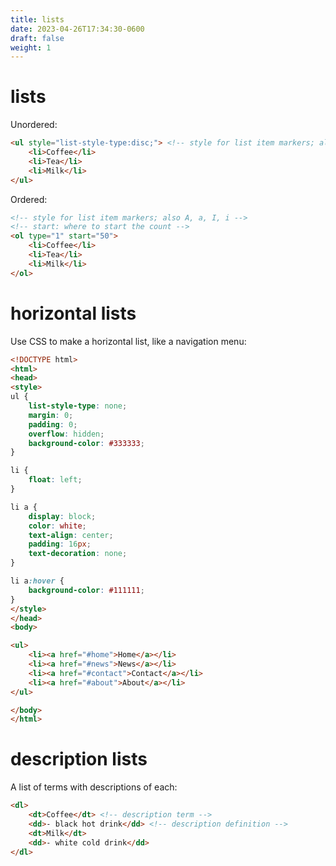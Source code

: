 ```yaml
---
title: lists
date: 2023-04-26T17:34:30-0600
draft: false
weight: 1
---
```


# lists
Unordered:
```html
<ul style="list-style-type:disc;"> <!-- style for list item markers; also circle, square, none -->
    <li>Coffee</li>
    <li>Tea</li>
    <li>Milk</li>
</ul>
```

Ordered:
```html
<!-- style for list item markers; also A, a, I, i -->
<!-- start: where to start the count -->
<ol type="1" start="50">
    <li>Coffee</li>
    <li>Tea</li>
    <li>Milk</li>
</ol>
```

# horizontal lists
Use CSS to make a horizontal list, like a navigation menu:
```html
<!DOCTYPE html>
<html>
<head>
<style>
ul {
    list-style-type: none;
    margin: 0;
    padding: 0;
    overflow: hidden;
    background-color: #333333;
}

li {
    float: left;
}

li a {
    display: block;
    color: white;
    text-align: center;
    padding: 16px;
    text-decoration: none;
}

li a:hover {
    background-color: #111111;
}
</style>
</head>
<body>

<ul>
    <li><a href="#home">Home</a></li>
    <li><a href="#news">News</a></li>
    <li><a href="#contact">Contact</a></li>
    <li><a href="#about">About</a></li>
</ul>

</body>
</html>
```

# description lists
A list of terms with descriptions of each:
```html
<dl>
    <dt>Coffee</dt> <!-- description term -->
    <dd>- black hot drink</dd> <!-- description definition -->
    <dt>Milk</dt>
    <dd>- white cold drink</dd>
</dl>
```
